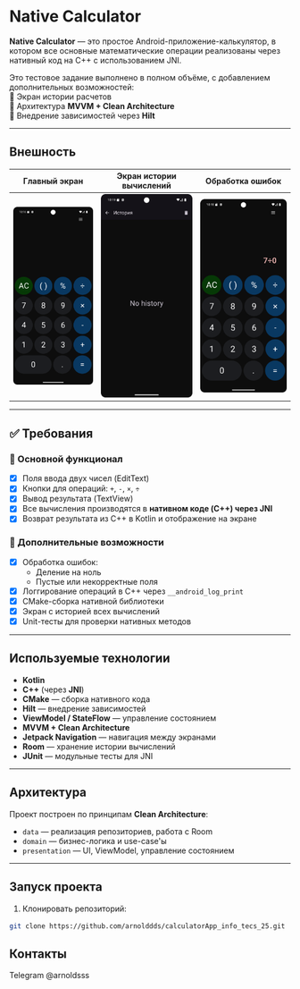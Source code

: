 #  Native Calculator

**Native Calculator** — это простое Android-приложение-калькулятор, в котором все основные математические операции реализованы через нативный код на C++ с использованием JNI.

Это тестовое задание выполнено в полном объёме, с добавлением дополнительных возможностей:  
🔹 Экран истории расчетов  
🔹 Архитектура **MVVM + Clean Architecture**  
🔹 Внедрение зависимостей через **Hilt**

---

##  Внешность

Главный экран | Экран истории вычислений | Обработка ошибок  
:--:|:--:|:--:  
![main](screenshots/main_dark_screen.png) | ![history](screenshots/history_dark_screen.png) | ![error](screenshots/error_dark_screen.png)


---

## ✅ Требования

### 🔹 Основной функционал

- [x] Поля ввода двух чисел (EditText)
- [x] Кнопки для операций: `+`, `-`, `×`, `÷`
- [x] Вывод результата (TextView)
- [x] Все вычисления производятся в **нативном коде (C++) через JNI**
- [x] Возврат результата из C++ в Kotlin и отображение на экране

### 🔸 Дополнительные возможности

- [x] Обработка ошибок:
  - Деление на ноль
  - Пустые или некорректные поля
- [x] Логгирование операций в C++ через `__android_log_print`
- [x] CMake-сборка нативной библиотеки
- [x] Экран с историей всех вычислений
- [x] Unit-тесты для проверки нативных методов

---

## Используемые технологии

- **Kotlin**
- **C++** (через **JNI**)
- **CMake** — сборка нативного кода
- **Hilt** — внедрение зависимостей
- **ViewModel / StateFlow** — управление состоянием
- **MVVM + Clean Architecture**
- **Jetpack Navigation** — навигация между экранами
- **Room** — хранение истории вычислений
- **JUnit** — модульные тесты для JNI

---

##  Архитектура

Проект построен по принципам **Clean Architecture**:
- `data` — реализация репозиториев, работа с Room
- `domain` — бизнес-логика и use-case'ы
- `presentation` — UI, ViewModel, управление состоянием

---

##  Запуск проекта

1. Клонировать репозиторий:
```bash
git clone https://github.com/arnolddds/calculatorApp_info_tecs_25.git
```
##  Контакты
Telegram @arnoldsss

